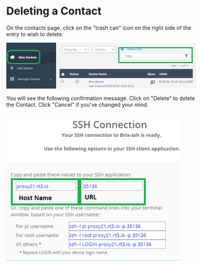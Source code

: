 # Deleting a Contact

On the contacts page, click on the "trash can" icon on the right side of the entry to wish to delete.

![](../../.gitbook/assets/image%20%2846%29.png)

You will see the following confirmation message.  Click on "Delete" to delete the Contact.  Click "Cancel" if you've changed your mind.

![](../../.gitbook/assets/image%20%2898%29.png)

